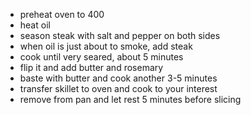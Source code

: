 - preheat oven to 400
- heat oil
- season steak with salt and pepper on both sides
- when oil is just about to smoke, add steak
- cook until very seared, about 5 minutes
- flip it and add butter and rosemary
- baste with butter and cook another 3-5 minutes
- transfer skillet to oven and cook to your interest
- remove from pan and let rest 5 minutes before slicing